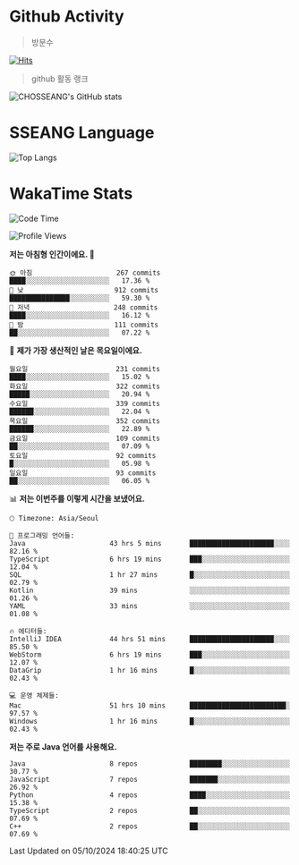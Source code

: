 <!--
**CHOSSEANG/CHOSSEANG** is a ✨ _special_ ✨ repository because its `README.md` (this file) appears on your GitHub profile.

Here are some ideas to get you started:

- 🔭 I’m currently working on ...
- 🌱 I’m currently learning ...
- 👯 I’m looking to collaborate on ...
- 🤔 I’m looking for help with ...
- 💬 Ask me about ...
- 📫 How to reach me: ...
- 😄 Pronouns: ...
- ⚡ Fun fact: ...
-->

# Github Activity
> 방문수

[![Hits](https://hits.seeyoufarm.com/api/count/incr/badge.svg?url=https%3A%2F%2Fgithub.com%2FCHOSSEANG&count_bg=%238AED3E&title_bg=%23495358&icon=electron.svg&icon_color=%23E7E7E7&title=CHOSSEANG&edge_flat=false)](https://hits.seeyoufarm.com)
> github 활동 랭크

![CHOSSEANG's GitHub stats](https://github-readme-stats.vercel.app/api?username=CHOSSEANG&show_icons=true&theme=radical)

# SSEANG Language
![Top Langs](https://github-readme-stats.vercel.app/api/top-langs/?username=CHOSSEANG&layout=compact)

# WakaTime Stats

<!--START_SECTION:waka-->
![Code Time](http://img.shields.io/badge/Code%20Time-116%20hrs%207%20mins-blue)

![Profile Views](http://img.shields.io/badge/Profile%20Views-0-blue)

**저는 아침형 인간이에요. 🐤** 

```text
🌞 아침                     267 commits         ████░░░░░░░░░░░░░░░░░░░░░   17.36 % 
🌆 낮　                     912 commits         ███████████████░░░░░░░░░░   59.30 % 
🌃 저녁                     248 commits         ████░░░░░░░░░░░░░░░░░░░░░   16.12 % 
🌙 밤　                     111 commits         ██░░░░░░░░░░░░░░░░░░░░░░░   07.22 % 
```
📅 **제가 가장 생산적인 날은 목요일이에요.** 

```text
월요일                      231 commits         ████░░░░░░░░░░░░░░░░░░░░░   15.02 % 
화요일                      322 commits         █████░░░░░░░░░░░░░░░░░░░░   20.94 % 
수요일                      339 commits         ██████░░░░░░░░░░░░░░░░░░░   22.04 % 
목요일                      352 commits         ██████░░░░░░░░░░░░░░░░░░░   22.89 % 
금요일                      109 commits         ██░░░░░░░░░░░░░░░░░░░░░░░   07.09 % 
토요일                      92 commits          █░░░░░░░░░░░░░░░░░░░░░░░░   05.98 % 
일요일                      93 commits          ██░░░░░░░░░░░░░░░░░░░░░░░   06.05 % 
```


📊 **저는 이번주를 이렇게 시간을 보냈어요.** 

```text
🕑︎ Timezone: Asia/Seoul

💬 프로그래밍 언어들: 
Java                     43 hrs 5 mins       █████████████████████░░░░   82.16 % 
TypeScript               6 hrs 19 mins       ███░░░░░░░░░░░░░░░░░░░░░░   12.04 % 
SQL                      1 hr 27 mins        █░░░░░░░░░░░░░░░░░░░░░░░░   02.79 % 
Kotlin                   39 mins             ░░░░░░░░░░░░░░░░░░░░░░░░░   01.26 % 
YAML                     33 mins             ░░░░░░░░░░░░░░░░░░░░░░░░░   01.08 % 

🔥 에디터들: 
IntelliJ IDEA            44 hrs 51 mins      █████████████████████░░░░   85.50 % 
WebStorm                 6 hrs 19 mins       ███░░░░░░░░░░░░░░░░░░░░░░   12.07 % 
DataGrip                 1 hr 16 mins        █░░░░░░░░░░░░░░░░░░░░░░░░   02.43 % 

💻 운영 체제들: 
Mac                      51 hrs 10 mins      ████████████████████████░   97.57 % 
Windows                  1 hr 16 mins        █░░░░░░░░░░░░░░░░░░░░░░░░   02.43 % 
```

**저는 주로 Java 언어를 사용해요.** 

```text
Java                     8 repos             ████████░░░░░░░░░░░░░░░░░   30.77 % 
JavaScript               7 repos             ███████░░░░░░░░░░░░░░░░░░   26.92 % 
Python                   4 repos             ████░░░░░░░░░░░░░░░░░░░░░   15.38 % 
TypeScript               2 repos             ██░░░░░░░░░░░░░░░░░░░░░░░   07.69 % 
C++                      2 repos             ██░░░░░░░░░░░░░░░░░░░░░░░   07.69 % 
```




 Last Updated on 05/10/2024 18:40:25 UTC
<!--END_SECTION:waka-->

